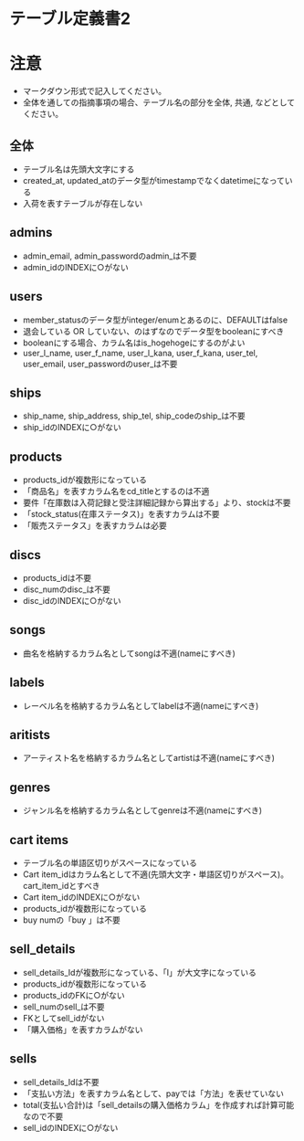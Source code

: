 # テーブル定義書2

# 注意
* マークダウン形式で記入してください。
* 全体を通しての指摘事項の場合、テーブル名の部分を全体, 共通, などとしてください。

## 全体
- テーブル名は先頭大文字にする
- created_at, updated_atのデータ型がtimestampでなくdatetimeになっている
- 入荷を表すテーブルが存在しない

## admins
- admin_email, admin_passwordのadmin_は不要
- admin_idのINDEXに○がない
## users
- member_statusのデータ型がinteger/enumとあるのに、DEFAULTはfalse
 - 退会している OR していない、のはずなのでデータ型をbooleanにすべき
 - booleanにする場合、カラム名はis_hogehogeにするのがよい
- user_l_name, user_f_name, user_l_kana, user_f_kana, user_tel, user_email, user_passwordのuser_は不要

## ships
- ship_name, ship_address, ship_tel, ship_codeのship_は不要
- ship_idのINDEXに○がない
## products
- products_idが複数形になっている
- 「商品名」を表すカラム名をcd_titleとするのは不適
- 要件「在庫数は入荷記録と受注詳細記録から算出する」より、stockは不要
- 「stock_status(在庫ステータス)」を表すカラムは不要
 - 「販売ステータス」を表すカラムは必要
## discs
- products_idは不要
- disc_numのdisc_は不要
- disc_idのINDEXに○がない
## songs
- 曲名を格納するカラム名としてsongは不適(nameにすべき)
## labels
- レーベル名を格納するカラム名としてlabelは不適(nameにすべき)
## aritists
- アーティスト名を格納するカラム名としてartistは不適(nameにすべき)
## genres
- ジャンル名を格納するカラム名としてgenreは不適(nameにすべき)
## cart items
- テーブル名の単語区切りがスペースになっている
- Cart item_idはカラム名として不適(先頭大文字・単語区切りがスペース)。cart_item_idとすべき
- Cart item_idのINDEXに○がない
- products_idが複数形になっている
- buy numの「buy 」は不要
## sell_details
- sell_details_Idが複数形になっている、「I」が大文字になっている
- products_idが複数形になっている
- products_idのFKに○がない
- sell_numのsell_は不要
- FKとしてsell_idがない
- 「購入価格」を表すカラムがない
## sells
- sell_details_Idは不要
- 「支払い方法」を表すカラム名として、payでは「方法」を表せていない
- total(支払い合計)は「sell_detailsの購入価格カラム」を作成すれば計算可能なので不要
- sell_idのINDEXに○がない